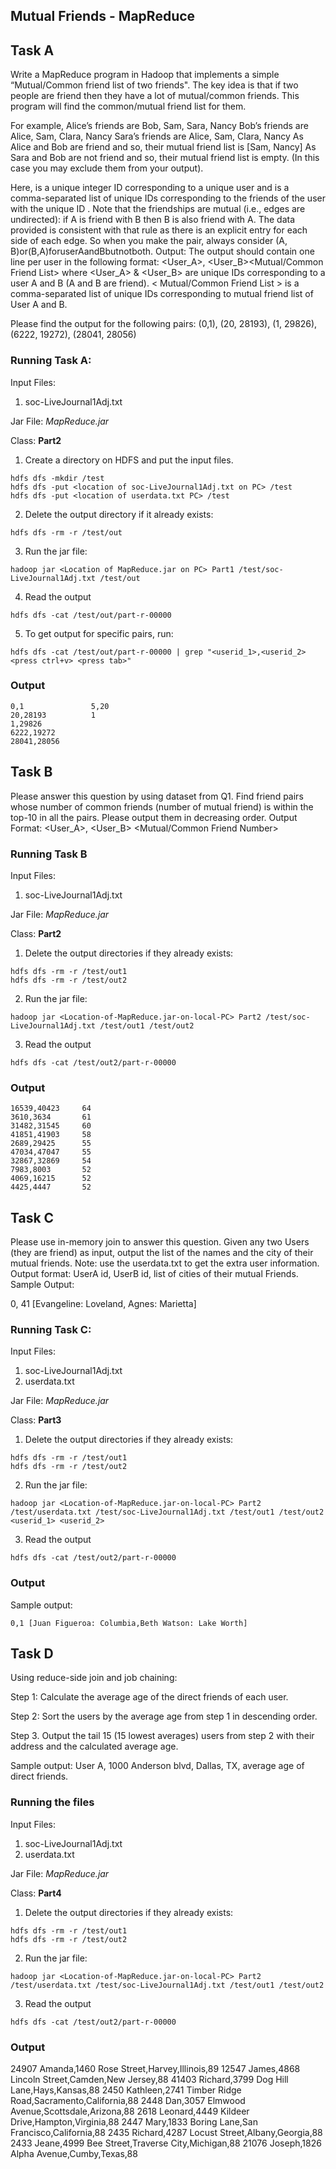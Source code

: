 ## Mutual Friends - MapReduce

## Task A
Write a MapReduce program in Hadoop that implements a simple “Mutual/Common friend list of two friends". The key idea is that if two people are friend then they have a lot of mutual/common friends. This program will find the common/mutual friend list for them.

For example,
Alice’s friends are Bob, Sam, Sara, Nancy Bob’s friends are Alice, Sam, Clara, Nancy Sara’s friends are Alice, Sam, Clara, Nancy
As Alice and Bob are friend and so, their mutual friend list is [Sam, Nancy]
As Sara and Bob are not friend and so, their mutual friend list is empty. (In this case you may exclude them from your output).

Here, <User> is a unique integer ID corresponding to a unique user and <Friends> is a
comma-separated list of unique IDs corresponding to the friends of the user with the unique ID <User>. Note that the friendships are mutual (i.e., edges are undirected): if A is friend with B then B is also friend with A. The data provided is consistent with that rule as there is an explicit entry for each side of each edge. So when you make the pair, always consider (A, B)or(B,A)foruserAandBbutnotboth.
Output: The output should contain one line per user in the following format:
<User_A>, <User_B><TAB><Mutual/Common Friend List>
where <User_A> & <User_B> are unique IDs corresponding to a user A and B (A and B are friend). < Mutual/Common Friend List > is a comma-separated list of unique IDs corresponding to mutual friend list of User A and B.


Please find the output for the following pairs:
(0,1), (20, 28193), (1, 29826), (6222, 19272), (28041, 28056)



### Running Task A: 
Input Files: 
1. soc-LiveJournal1Adj.txt

Jar File: *MapReduce.jar*

Class: **Part2**

1. Create a directory on HDFS and put the input files.
  ```
  hdfs dfs -mkdir /test
  hdfs dfs -put <location of soc-LiveJournal1Adj.txt on PC> /test
  hdfs dfs -put <location of userdata.txt PC> /test
  ```
2. Delete the output directory if it already exists:
```
hdfs dfs -rm -r /test/out
```
3. Run the jar file:
```
hadoop jar <Location of MapReduce.jar on PC> Part1 /test/soc-LiveJournal1Adj.txt /test/out
```
4. Read the output
  ``` 
  hdfs dfs -cat /test/out/part-r-00000
 ```
5. To get output for specific pairs, run:
  ```
  hdfs dfs -cat /test/out/part-r-00000 | grep "<userid_1>,<userid_2> <press ctrl+v> <press tab>"
  ```
  
### Output 
```
0,1               5,20
20,28193          1
1,29826         
6222,19272
28041,28056
```


## Task B
Please answer this question by using dataset from Q1.
Find friend pairs whose number of common friends (number of mutual friend) is within the top-10 in all the pairs. Please
output them in decreasing order.
Output Format:
<User_A>, <User_B> <TAB> <Number of Mutual Friends> <TAB> <Mutual/Common Friend Number>

### Running Task B
Input Files: 
1. soc-LiveJournal1Adj.txt

Jar File: *MapReduce.jar*

Class: **Part2**

1. Delete the output directories if they already exists:
```
hdfs dfs -rm -r /test/out1
hdfs dfs -rm -r /test/out2
```
2. Run the jar file:
```
hadoop jar <Location-of-MapReduce.jar-on-local-PC> Part2 /test/soc-LiveJournal1Adj.txt /test/out1 /test/out2
```
3. Read the output
  ``` 
  hdfs dfs -cat /test/out2/part-r-00000
 ```

### Output  
```
16539,40423     64
3610,3634       61
31482,31545     60
41851,41903     58
2689,29425      55
47034,47047     55
32867,32869     54
7983,8003       52
4069,16215      52
4425,4447       52
```

## Task C
Please use in-memory join to answer this question.
Given any two Users (they are friend) as input, output the list of the names and the city of their mutual friends.
Note: use the userdata.txt to get the extra user information. Output format:
UserA id, UserB id, list of cities of their mutual Friends.
Sample Output:

0, 41 [Evangeline: Loveland, Agnes: Marietta]

### Running Task C:
Input Files: 
1. soc-LiveJournal1Adj.txt
2. userdata.txt

Jar File: *MapReduce.jar*

Class: **Part3**

1. Delete the output directories if they already exists:
```
hdfs dfs -rm -r /test/out1
hdfs dfs -rm -r /test/out2
```
2. Run the jar file:
```
hadoop jar <Location-of-MapReduce.jar-on-local-PC> Part2 /test/userdata.txt /test/soc-LiveJournal1Adj.txt /test/out1 /test/out2 <userid_1> <userid_2>
```
3. Read the output
  ``` 
  hdfs dfs -cat /test/out2/part-r-00000
 ```

### Output 
Sample output:
```
0,1	[Juan Figueroa: Columbia,Beth Watson: Lake Worth]
```

## Task D
Using reduce-side join and job chaining:

Step 1: Calculate the average age of the direct friends of each user.

Step 2: Sort the users by the average age from step 1 in descending order.

Step 3. Output the tail 15 (15 lowest averages) users from step 2 with their address and the
calculated average age.

Sample output:
User A, 1000 Anderson blvd, Dallas, TX, average age of direct friends.

### Running the files
Input Files: 
1. soc-LiveJournal1Adj.txt
2. userdata.txt

Jar File: *MapReduce.jar*

Class: **Part4**

1. Delete the output directories if they already exists:
```
hdfs dfs -rm -r /test/out1
hdfs dfs -rm -r /test/out2
```
2. Run the jar file:
```
hadoop jar <Location-of-MapReduce.jar-on-local-PC> Part2 /test/userdata.txt /test/soc-LiveJournal1Adj.txt /test/out1 /test/out2
```
3. Read the output
  ``` 
  hdfs dfs -cat /test/out2/part-r-00000
```
### Output
24907 Amanda,1460 Rose Street,Harvey,Illinois,89
12547	James,4868 Lincoln Street,Camden,New Jersey,88
41403	Richard,3799 Dog Hill Lane,Hays,Kansas,88
2450	Kathleen,2741 Timber Ridge Road,Sacramento,California,88
2448	Dan,3057 Elmwood Avenue,Scottsdale,Arizona,88
2618	Leonard,4449 Kildeer Drive,Hampton,Virginia,88
2447	Mary,1833 Boring Lane,San Francisco,California,88
2435	Richard,4287 Locust Street,Albany,Georgia,88
2433	Jeane,4999 Bee Street,Traverse City,Michigan,88
21076	Joseph,1826 Alpha Avenue,Cumby,Texas,88
